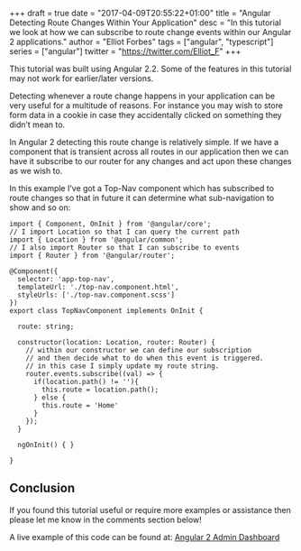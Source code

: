 +++
draft = true
date = "2017-04-09T20:55:22+01:00"
title = "Angular Detecting Route Changes Within Your Application"
desc = "In this tutorial we look at how we can subscribe to route change events within our Angular 2 applications."
author = "Elliot Forbes"
tags = ["angular", "typescript"]
series = ["angular"]
twitter = "https://twitter.com/Elliot_F"
+++

<div class="note">This tutorial was built using Angular 2.2. Some of the features in this tutorial may not work for earlier/later versions.</div>

Detecting whenever a route change happens in your application can be very useful for a multitude of reasons. For instance you may wish to store form data in a cookie in case they accidentally clicked on something they didn’t mean to.

In Angular 2 detecting this route change is relatively simple. If we have a component that is transient across all routes in our application then we can have it subscribe to our router for any changes and act upon these changes as we wish to.

In this example I’ve got a Top-Nav component which has subscribed to route changes so that in future it can determine what sub-navigation to show and so on:

~~~
import { Component, OnInit } from '@angular/core';
// I import Location so that I can query the current path
import { Location } from '@angular/common';
// I also import Router so that I can subscribe to events
import { Router } from '@angular/router';

@Component({
  selector: 'app-top-nav',
  templateUrl: './top-nav.component.html',
  styleUrls: ['./top-nav.component.scss']
})
export class TopNavComponent implements OnInit {

  route: string;

  constructor(location: Location, router: Router) {
    // within our constructor we can define our subscription
    // and then decide what to do when this event is triggered.
    // in this case I simply update my route string.
    router.events.subscribe((val) => {
      if(location.path() != ''){
        this.route = location.path();
      } else {
        this.route = 'Home'
      }
    });
  }

  ngOnInit() { }

}
~~~

## Conclusion

If you found this tutorial useful or require more examples or assistance then please let me know in the comments section below!

<div class="github-link">A live example of this code can be found at: <a href="https://github.com/elliotforbes/angular-2-admin/blob/master/src/app/common/top-nav/top-nav.component.ts">Angular 2 Admin Dashboard</a>